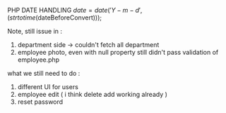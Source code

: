 PHP DATE HANDLING
$date = date('Y-m-d', (strtotime($dateBeforeConvert)));

Note, still issue in :

1. department side -> couldn't fetch all department
2. employee photo, even with null property still didn't pass validation of employee.php

what we still need to do :

1. different UI for users
2. employee edit ( i think delete add working already )
3. reset password
